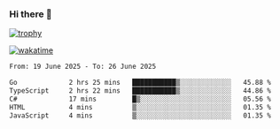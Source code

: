 ### Hi there 👋

[![trophy](https://github-profile-trophy.vercel.app/?username=cxnky&theme=dracula)](https://github.com/ryo-ma/github-profile-trophy)

[![wakatime](https://wakatime.com/badge/user/1c39c599-5497-41b9-a5be-2c4676e7fd23.svg)](https://wakatime.com/@1c39c599-5497-41b9-a5be-2c4676e7fd23)
<!--START_SECTION:waka-->

```txt
From: 19 June 2025 - To: 26 June 2025

Go             2 hrs 25 mins   ███████████▒░░░░░░░░░░░░░   45.88 %
TypeScript     2 hrs 22 mins   ███████████▒░░░░░░░░░░░░░   44.86 %
C#             17 mins         █▒░░░░░░░░░░░░░░░░░░░░░░░   05.56 %
HTML           4 mins          ▒░░░░░░░░░░░░░░░░░░░░░░░░   01.35 %
JavaScript     4 mins          ▒░░░░░░░░░░░░░░░░░░░░░░░░   01.35 %
```

<!--END_SECTION:waka-->
